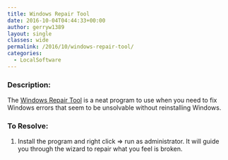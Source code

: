 ```yaml
---
title: Windows Repair Tool
date: 2016-10-04T04:44:33+00:00
author: gerryw1389
layout: single
classes: wide
permalink: /2016/10/windows-repair-tool/
categories:
  - LocalSoftware
---
```

<!--more-->

### Description:

The [Windows Repair Tool](http://www.majorgeeks.com/files/details/tweaking_com_windows_repair.html) is a neat program to use when you need to fix Windows errors that seem to be unsolvable without reinstalling Windows.

### To Resolve:

1. Install the program and right click => run as administrator. It will guide you through the wizard to repair what you feel is broken.